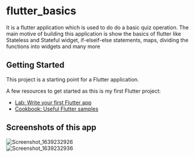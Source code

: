 # flutter_basics

It is a flutter application which is used to do do a basic quiz operation. The main motive of building this application is show the basics of flutter like Stateless and Stateful widget, if-elseif-else statements, maps, dividing the functions into widgets and many more

## Getting Started

This project is a starting point for a Flutter application.

A few resources to get started as this is my first Flutter project:

- [Lab: Write your first Flutter app](https://flutter.dev/docs/get-started/codelab)
- [Cookbook: Useful Flutter samples](https://flutter.dev/docs/cookbook)

## Screenshots of this app

![Screenshot_1639232926](https://user-images.githubusercontent.com/47735067/145680217-46e85f74-3511-4292-8b2a-9d8c09d31b4a.png)
<br>
![Screenshot_1639232936](https://user-images.githubusercontent.com/47735067/145680224-e22358bb-eff8-4d81-8ce4-a673b56103df.png)

